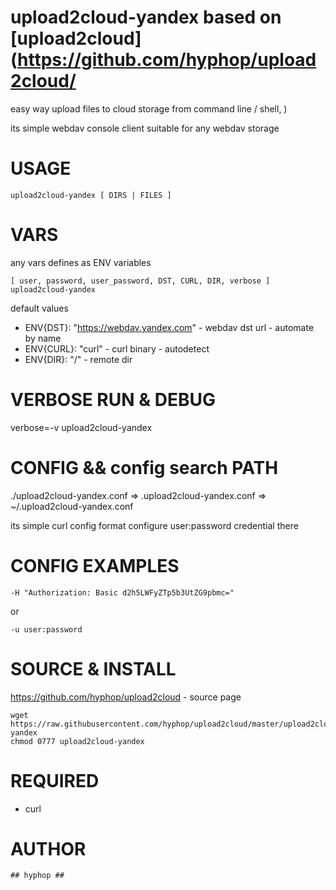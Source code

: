 
# upload2cloud-yandex based on [upload2cloud](https://github.com/hyphop/upload2cloud/

easy way upload files to cloud storage
from command line / shell, )

its simple webdav console client suitable for any webdav storage

# USAGE 

    upload2cloud-yandex [ DIRS | FILES ]

# VARS

any vars defines as ENV variables

    [ user, password, user_password, DST, CURL, DIR, verbose ] upload2cloud-yandex

default values

+ ENV{DST}: "https://webdav.yandex.com" - webdav dst url - automate by name
+ ENV{CURL}: "curl" - curl binary - autodetect
+ ENV{DIR}: "/" - remote dir

# VERBOSE RUN & DEBUG

verbose=-v upload2cloud-yandex

# CONFIG && config search PATH

./upload2cloud-yandex.conf => .upload2cloud-yandex.conf => ~/.upload2cloud-yandex.conf

its simple curl config format
configure user:password credential there 

# CONFIG EXAMPLES

    -H "Authorization: Basic d2h5LWFyZTp5b3UtZG9pbmc="
or

    -u user:password

# SOURCE & INSTALL

https://github.com/hyphop/upload2cloud - source page 

    wget https://raw.githubusercontent.com/hyphop/upload2cloud/master/upload2cloud-yandex
    chmod 0777 upload2cloud-yandex

# REQUIRED

+ curl

# AUTHOR

    ## hyphop ##

